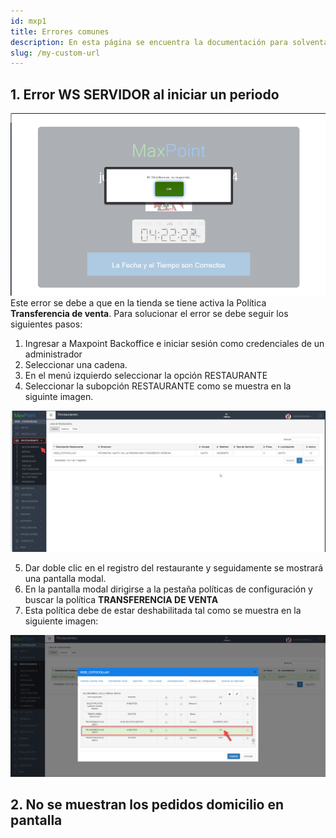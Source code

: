 ```yaml
---
id: mxp1
title: Errores comunes
description: En esta página se encuentra la documentación para solventar errores que se presentan comunmente en maxpoint
slug: /my-custom-url
---
```


## 1. Error WS SERVIDOR al iniciar un periodo

![Restaurante](./img/wsTransferencia.png)
Este error se debe a que en la tienda se tiene activa la Política **Transferencia de venta**. Para solucionar el error se debe seguir los siguientes pasos:
1. Ingresar a Maxpoint Backoffice e iniciar sesión como credenciales de un administrador 
2. Seleccionar una cadena.
3. En el menú izquierdo seleccionar la opción RESTAURANTE
4. Seleccionar la subopción RESTAURANTE como se muestra en la siguinte imagen.

![Restaurante](./img/restaurante.png)

5. Dar doble clic en el registro del restaurante y seguidamente se mostrará una pantalla modal.
6. En la pantalla modal dirigirse a la pestaña políticas de configuración y buscar la política **TRANSFERENCIA DE VENTA** 
7. Esta política debe de estar deshabilitada tal como se muestra en la siguiente imagen: 

![Restaurante](./img/politicaTransferencia.png)

## 2. No se muestran los pedidos domicilio en pantalla